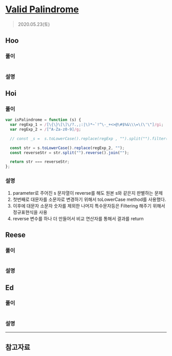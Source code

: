 # [Valid Palindrome](https://leetcode.com/explore/interview/card/top-interview-questions-easy/127/strings/883/)

> 2020.05.23(토)

## Hoo

### 풀이

```js
```

### 설명

## Hoi

### 풀이

```js
var isPalindrome = function (s) {
  var regExp_1 = /[\{\}\[\]\/?.,;:|\)*~`!^\-_+<>@\#$%&\\\=\(\'\"]/gi;
  var regExp_2 = /[^A-Za-z0-9]/g;

  // const _s =  s.toLowerCase().replace(regExp , "").split("").filter(el => el !== " ");

  const str = s.toLowerCase().replace(regExp_2, "");
  const reverseStr = str.split("").reverse().join("");

  return str === reverseStr;
};
```

### 설명

1. parameter로 주어진 s 문자열이 reverse를 해도 원본 s와 같은지 판별하는 문제
2. 첫번째로 대문자를 소문자로 변경하기 위해서 toLowerCase method를 사용했다.
3. 이후에 대문자 소문자 숫자를 제외한 나머지 특수문자등은 Filtering 해주기 위해서 정규표현식을 사용
4. reverse 변수를 하나 더 만들어서 비교 연산자를 통해서 결과를 return

## Reese

### 풀이

```js
```

### 설명

## Ed

### 풀이

```js
```

### 설명

---

## 참고자료
